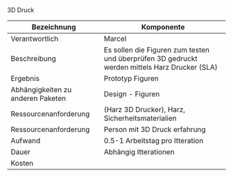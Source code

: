 3D Druck

| Bezeichnung                       | Komponente                                                                                    |
| --------------------------------- | --------------------------------------------------------------------------------------------- |
| Verantwortlich                    | Marcel                                                                                        |
| Beschreibung                      | Es sollen die Figuren zum testen und überprüfen 3D gedruckt werden mittels Harz Drucker (SLA) |
| Ergebnis                          | Prototyp Figuren                                                                              |
| Abhängigkeiten zu anderen Paketen | Design - Figuren                                                                              |
| Ressourcenanforderung             | (Harz 3D Drucker), Harz, Sicherheitsmaterialien                                               |
| Ressourcenanforderung             | Person mit 3D Druck erfahrung                                                                 |
| Aufwand                           | 0.5-1 Arbeitstag pro Itteration                                                               |
| Dauer                             | Abhängig Itterationen                                                                         |
| Kosten                            |                                                                                               |
